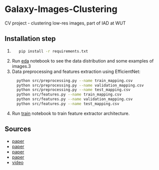 # Galaxy-Images-Clustering
CV project - clustering low-res images, part of IAD at WUT


## Installation step

1. ```bash
      pip install -r requirements.txt
   ```
2. Run [eda](./notebooks/eda.ipynb) notebook to see the data distribution and some examples of images.3
3. Data preprocessing and features extraction using EfficientNet:
    ```bash
      python src/preprocessing.py --name train_mapping.csv
      python src/preprocessing.py --name validation_mapping.csv
      python src/preprocessing.py --name test_mapping.csv
      python src/features.py --name train_mapping.csv
      python src/features.py --name validation_mapping.csv
      python src/features.py --name test_mapping.csv
   ```
4. Run [train](./notebooks/features.ipynb) notebook to train feature extractor architecture.

## Sources
- [paper](https://arxiv.org/pdf/2311.14157)
- [paper](https://arxiv.org/pdf/2103.09382)
- [paper](https://arxiv.org/pdf/2304.12210)
- [paper](https://arxiv.org/pdf/1906.02864v1)
- [video](https://www.youtube.com/watch?feature=shared&fbclid=IwAR31M6TBsaNHr5Rn3Gqa22CCw5dr72F6hhIL1loLrt14kLzjpTq2XQdhq8M&v=TI0-S-Nco_A)